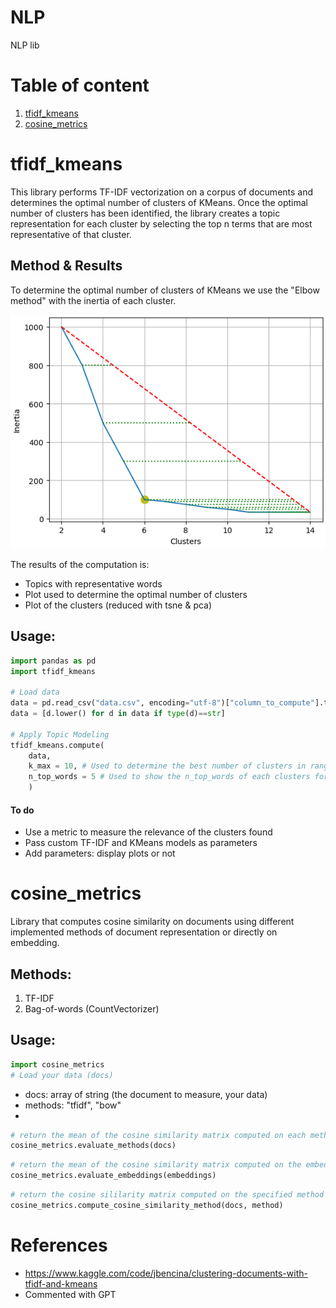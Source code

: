 # NLP
NLP lib

# Table of content
1. [tfidf_kmeans](#tfidf_kmeans)
2. [cosine_metrics](#cosine_metrics)

# tfidf_kmeans <a id="tfidf_kmeans"></a>
This library performs TF-IDF vectorization on a corpus of documents and determines the optimal number of clusters of KMeans. Once the optimal number of clusters has been identified, the library creates a topic representation for each cluster by selecting the top n terms that are most representative of that cluster. 

## Method & Results
To determine the optimal number of clusters of KMeans we use the "Elbow method" with the inertia of each cluster.

![plot_tfidf_kmeans](https://github.com/EquinetPaul/EquinetPaul/blob/main/plot_tfidf_kmeans.PNG?raw=true)

The results of the computation is:
- Topics with representative words
- Plot used to determine the optimal number of clusters
- Plot of the clusters (reduced with tsne & pca)

## Usage:
```python
import pandas as pd
import tfidf_kmeans

# Load data
data = pd.read_csv("data.csv", encoding="utf-8")["column_to_compute"].to_list()
data = [d.lower() for d in data if type(d)==str]

# Apply Topic Modeling
tfidf_kmeans.compute(
    data, 
    k_max = 10, # Used to determine the best number of clusters in range(2, k_max)
    n_top_words = 5 # Used to show the n_top_words of each clusters for topic representatio 
    )
```

#### To do
- Use a metric to measure the relevance of the clusters found
- Pass custom TF-IDF and KMeans models as parameters
- Add parameters: display plots or not

# cosine_metrics <a id="cosine_metrics"></a>
Library that computes cosine similarity on documents using different implemented methods of document representation or directly on embedding.

## Methods:
1. TF-IDF 
2. Bag-of-words (CountVectorizer) 
    
## Usage:
```python
import cosine_metrics
# Load your data (docs)
```

- docs: array of string (the document to measure, your data)
- methods: "tfidf", "bow"
- 
```python
# return the mean of the cosine similarity matrix computed on each methods
cosine_metrics.evaluate_methods(docs)
```

```python
# return the mean of the cosine similarity matrix computed on the embedding
cosine_metrics.evaluate_embeddings(embeddings)
```

```python
# return the cosine sililarity matrix computed on the specified method of document representation
cosine_metrics.compute_cosine_similarity_method(docs, method)
```


# References
- https://www.kaggle.com/code/jbencina/clustering-documents-with-tfidf-and-kmeans
- Commented with GPT
